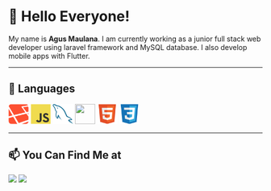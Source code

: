 # 👋 Hello Everyone!

My name is **Agus Maulana**. I am currently working as a junior full stack web developer using laravel framework and MySQL database. I also develop mobile apps with Flutter.  

---

## 🚀 Languages
<p>
  <img src="https://raw.githubusercontent.com/devicons/devicon/master/icons/laravel/laravel-plain.svg" width="40" height="40"/>
  <img src="https://raw.githubusercontent.com/devicons/devicon/master/icons/javascript/javascript-original.svg" width="40" height="40"/>
  <img src="https://raw.githubusercontent.com/devicons/devicon/master/icons/mysql/mysql-original.svg" width="40" height="40"/>
  <img src="https://raw.githubusercontent.com/devicons/devicon/master/icons/mysql/postgreesql-original.svg" width="40" height="40"/>
  <img src="https://raw.githubusercontent.com/devicons/devicon/master/icons/html5/html5-original.svg" width="40" height="40"/>
  <img src="https://raw.githubusercontent.com/devicons/devicon/master/icons/css3/css3-original.svg" width="40" height="40"/>
</p>

---

## 📫 You Can Find Me at
<p>
  <a href="mailto:agussuga403@gmail.com"><img src="https://img.shields.io/badge/-Gmail-red?style=for-the-badge&logo=gmail&logoColor=white"></a>
  <a href="https://instagram.com/agusmlna"><img src="https://img.shields.io/badge/-Instagram-pink?style=for-the-badge&logo=instagram&logoColor=white"></a>
</p>
